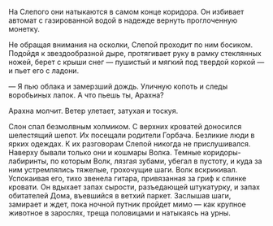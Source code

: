 На Слепого они натыкаются в самом конце коридора. Он избивает автомат с газированной водой в надежде вернуть проглоченную монетку.

Не обращая внимания на осколки, Слепой проходит по ним босиком. Подойдя к звездообразной дыре, протягивает руку в рамку стеклянных ножей, берет с крыши снег — пушистый и мягкий под твердой коркой — и пьет его с ладони.

— Я пью облака и замерзший дождь. Уличную копоть и следы воробьиных лапок. А что пьешь ты, Арахна?

Арахна молчит. Ветер улетает, затухая и тоскуя.

Слон спал безмолвным холмиком. С верхних кроватей доносился шелестящий шепот. Их посещали родители Горбача. Безликие люди в ярких одеждах. К их разговорам Слепой никогда не прислушивался. Наверху бывали только они и кошмары Волка. Темные коридоры-лабиринты, по которым Волк, лязгая зубами, убегал в пустоту, и куда за ним устремлялись тяжелые, грохочущие шаги. Волк вскрикивал. Успокаивая его, тихо звенела гитара, привязанная за гриф к спинке кровати.
Он вдыхает запах сырости, разъедающей штукатурку, и запах обитателей Дома, въевшийся в ветхий паркет. Заслышав шаги, замирает и ждет, пока ночной путник пройдет мимо — как крупное животное в зарослях, треща половицами и натыкаясь на урны.
